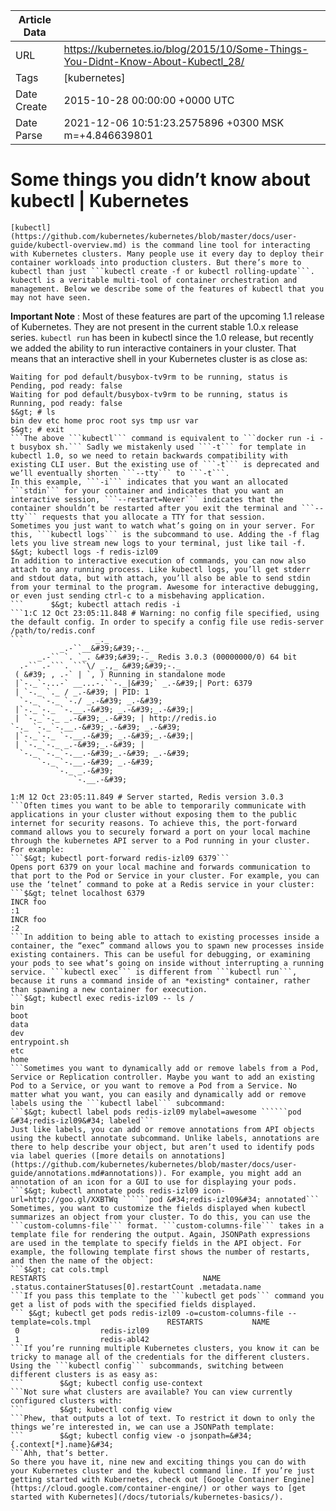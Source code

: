 |             Article Data             ||
| ----------------- | ----------------- |
| URL               | https://kubernetes.io/blog/2015/10/Some-Things-You-Didnt-Know-About-Kubectl_28/        |
| Tags              | [kubernetes]       |
| Date Create       | 2015-10-28 00:00:00 &#43;0000 UTC |
| Date Parse        | 2021-12-06 10:51:23.2575896 &#43;0300 MSK m=&#43;4.846639801  |

#  Some things you didn’t know about kubectl  | Kubernetes

	
	
	
	
	[kubectl](https://github.com/kubernetes/kubernetes/blob/master/docs/user-guide/kubectl-overview.md) is the command line tool for interacting with Kubernetes clusters. Many people use it every day to deploy their container workloads into production clusters. But there’s more to kubectl than just ```kubectl create -f or kubectl rolling-update```. kubectl is a veritable multi-tool of container orchestration and management. Below we describe some of the features of kubectl that you may not have seen.
**Important Note** : Most of these features are part of the upcoming 1.1 release of Kubernetes. They are not present in the current stable 1.0.x release series.
```kubectl run``` has been in kubectl since the 1.0 release, but recently we added the ability to run interactive containers in your cluster. That means that an interactive shell in your Kubernetes cluster is as close as:
```$&gt; kubectl run -i --tty busybox --image=busybox --restart=Never -- sh   
Waiting for pod default/busybox-tv9rm to be running, status is Pending, pod ready: false   
Waiting for pod default/busybox-tv9rm to be running, status is Running, pod ready: false   
$&gt; # ls 
bin dev etc home proc root sys tmp usr var 
$&gt; # exit  
```The above ```kubectl``` command is equivalent to ```docker run -i -t busybox sh.``` Sadly we mistakenly used ```-t``` for template in kubectl 1.0, so we need to retain backwards compatibility with existing CLI user. But the existing use of ```-t``` is deprecated and we’ll eventually shorten ```--tty``` to ```-t```.
In this example, ```-i``` indicates that you want an allocated ```stdin``` for your container and indicates that you want an interactive session, ```--restart=Never``` indicates that the container shouldn’t be restarted after you exit the terminal and ```--tty``` requests that you allocate a TTY for that session.
Sometimes you just want to watch what’s going on in your server. For this, ```kubectl logs``` is the subcommand to use. Adding the -f flag lets you live stream new logs to your terminal, just like tail -f.
$&gt; kubectl logs -f redis-izl09
In addition to interactive execution of commands, you can now also attach to any running process. Like kubectl logs, you’ll get stderr and stdout data, but with attach, you’ll also be able to send stdin from your terminal to the program. Awesome for interactive debugging, or even just sending ctrl-c to a misbehaving application.
```      $&gt; kubectl attach redis -i
```1:C 12 Oct 23:05:11.848 # Warning: no config file specified, using the default config. In order to specify a config file use redis-server /path/to/redis.conf
```                _._                                                  
           _.-``__&#39;&#39;-._                                             
      _.-`` `. `_. &#39;&#39;-._ Redis 3.0.3 (00000000/0) 64 bit
  .-`` .-```. ```\/ _.,_ &#39;&#39;-._                                   
 ( &#39; , .-` | `, ) Running in standalone mode
 |`-._`-...-` __...-.``-._|&#39;` _.-&#39;| Port: 6379
 | `-._ `._ / _.-&#39; | PID: 1
  `-._ `-._ `-./ _.-&#39; _.-&#39;                                   
 |`-._`-._ `-.__.-&#39; _.-&#39;_.-&#39;|                                  
 | `-._`-._ _.-&#39;_.-&#39; | http://redis.io
`-._ `-._`-.__.-&#39;_.-&#39; _.-&#39;                                   
 |`-._`-._ `-.__.-&#39; _.-&#39;_.-&#39;|                                  
 | `-._`-._ _.-&#39;_.-&#39; |                                  
  `-._ `-._`-.__.-&#39;_.-&#39; _.-&#39;                                   
      `-._ `-.__.-&#39; _.-&#39;                                       
          `-._ _.-&#39;                                           
              `-.__.-&#39;                                               

1:M 12 Oct 23:05:11.849 # Server started, Redis version 3.0.3
```Often times you want to be able to temporarily communicate with applications in your cluster without exposing them to the public internet for security reasons. To achieve this, the port-forward command allows you to securely forward a port on your local machine through the kubernetes API server to a Pod running in your cluster. For example:
```$&gt; kubectl port-forward redis-izl09 6379```
Opens port 6379 on your local machine and forwards communication to that port to the Pod or Service in your cluster. For example, you can use the ‘telnet’ command to poke at a Redis service in your cluster:
```$&gt; telnet localhost 6379   
INCR foo   
:1   
INCR foo 
:2  
```In addition to being able to attach to existing processes inside a container, the “exec” command allows you to spawn new processes inside existing containers. This can be useful for debugging, or examining your pods to see what’s going on inside without interrupting a running service. ```kubectl exec``` is different from ```kubectl run```, because it runs a command inside of an *existing* container, rather than spawning a new container for execution.
```$&gt; kubectl exec redis-izl09 -- ls /
bin
boot
data
dev
entrypoint.sh
etc
home
```Sometimes you want to dynamically add or remove labels from a Pod, Service or Replication controller. Maybe you want to add an existing Pod to a Service, or you want to remove a Pod from a Service. No matter what you want, you can easily and dynamically add or remove labels using the ```kubectl label``` subcommand:
```$&gt; kubectl label pods redis-izl09 mylabel=awesome ``````pod &#34;redis-izl09&#34; labeled```
Just like labels, you can add or remove annotations from API objects using the kubectl annotate subcommand. Unlike labels, annotations are there to help describe your object, but aren’t used to identify pods via label queries ([more details on annotations](https://github.com/kubernetes/kubernetes/blob/master/docs/user-guide/annotations.md#annotations)). For example, you might add an annotation of an icon for a GUI to use for displaying your pods.
```$&gt; kubectl annotate pods redis-izl09 icon-url=http://goo.gl/XXBTWq ``````pod &#34;redis-izl09&#34; annotated```
Sometimes, you want to customize the fields displayed when kubectl summarizes an object from your cluster. To do this, you can use the ```custom-columns-file``` format. ```custom-columns-file``` takes in a template file for rendering the output. Again, JSONPath expressions are used in the template to specify fields in the API object. For example, the following template first shows the number of restarts, and then the name of the object:
```$&gt; cat cols.tmpl   
RESTARTS                                   NAME   
.status.containerStatuses[0].restartCount .metadata.name  
```If you pass this template to the ```kubectl get pods``` command you get a list of pods with the specified fields displayed.
``` $&gt; kubectl get pods redis-izl09 -o=custom-columns-file --template=cols.tmpl                 RESTARTS           NAME   
 0                  redis-izl09   
 1                  redis-abl42  
```If you’re running multiple Kubernetes clusters, you know it can be tricky to manage all of the credentials for the different clusters. Using the ```kubectl config``` subcommands, switching between different clusters is as easy as:
```        $&gt; kubectl config use-context
```Not sure what clusters are available? You can view currently configured clusters with:
```        $&gt; kubectl config view
```Phew, that outputs a lot of text. To restrict it down to only the things we’re interested in, we can use a JSONPath template:
```        $&gt; kubectl config view -o jsonpath=&#34;{.context[*].name}&#34;
```Ahh, that’s better.
So there you have it, nine new and exciting things you can do with your Kubernetes cluster and the kubectl command line. If you’re just getting started with Kubernetes, check out [Google Container Engine](https://cloud.google.com/container-engine/) or other ways to [get started with Kubernetes](/docs/tutorials/kubernetes-basics/).


	

	


